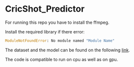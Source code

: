 # CricShot_Predictor

For running this repo you have to install the ffmpeg. 

Install the required library if there error:
```python
ModuleNotFoundError: No module named "Module Name" 
```

The dataset and the model can be found on the following [link](https://drive.google.com/drive/folders/1SO8SKhJnU3hOD9xH-5VJgak8TU1CQr2Y?usp=sharing).

The code is compatible to run on cpu as well as on gpu.
